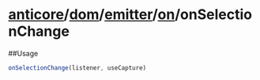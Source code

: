 # [anticore](../../../../../../#reference)/[dom](../../../#reference)/[emitter](../../#reference)/[on](../#reference)/<a name="reference">onSelectionChange</a>

##Usage

```js
onSelectionChange(listener, useCapture)
```